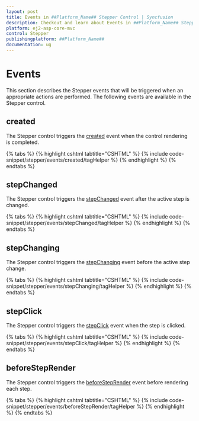 ```yaml
---
layout: post
title: Events in ##Platform_Name## Stepper Control | Syncfusion
description: Checkout and learn about Events in ##Platform_Name## Stepper control of Syncfusion Essential JS 2 and more.
platform: ej2-asp-core-mvc
control: Stepper
publishingplatform: ##Platform_Name##
documentation: ug
---
```


# Events

This section describes the Stepper events that will be triggered when an appropriate actions are performed. The following events are available in the Stepper control.

## created

The Stepper control triggers the [created](https://help.syncfusion.com/cr/aspnetcore-js2/Syncfusion.EJ2.Navigations.Stepper.html#Syncfusion_EJ2_Navigations_Stepper_Created) event when the control rendering is completed.

{% tabs %}
{% highlight cshtml tabtitle="CSHTML" %}
{% include code-snippet/stepper/events/created/tagHelper %}
{% endhighlight %}
{% endtabs %}

## stepChanged

The Stepper control triggers the [stepChanged](https://help.syncfusion.com/cr/aspnetcore-js2/Syncfusion.EJ2.Navigations.Stepper.html#Syncfusion_EJ2_Navigations_Stepper_StepChanged) event after the active step is changed.

{% tabs %}
{% highlight cshtml tabtitle="CSHTML" %}
{% include code-snippet/stepper/events/stepChanged/tagHelper %}
{% endhighlight %}
{% endtabs %}

## stepChanging

The Stepper control triggers the [stepChanging](https://help.syncfusion.com/cr/aspnetcore-js2/Syncfusion.EJ2.Navigations.Stepper.html#Syncfusion_EJ2_Navigations_Stepper_StepChanging) event before the active step change.

{% tabs %}
{% highlight cshtml tabtitle="CSHTML" %}
{% include code-snippet/stepper/events/stepChanging/tagHelper %}
{% endhighlight %}
{% endtabs %}

## stepClick

The Stepper control triggers the [stepClick](https://help.syncfusion.com/cr/aspnetcore-js2/Syncfusion.EJ2.Navigations.Stepper.html#Syncfusion_EJ2_Navigations_Stepper_StepClick) event when the step is clicked.

{% tabs %}
{% highlight cshtml tabtitle="CSHTML" %}
{% include code-snippet/stepper/events/stepClick/tagHelper %}
{% endhighlight %}
{% endtabs %}

## beforeStepRender

The Stepper control triggers the [beforeStepRender](https://help.syncfusion.com/cr/aspnetcore-js2/Syncfusion.EJ2.Navigations.Stepper.html#Syncfusion_EJ2_Navigations_Stepper_BeforeStepRender) event before rendering each step.

{% tabs %}
{% highlight cshtml tabtitle="CSHTML" %}
{% include code-snippet/stepper/events/beforeStepRender/tagHelper %}
{% endhighlight %}
{% endtabs %}